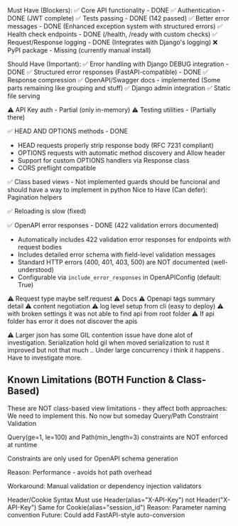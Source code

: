 Must Have (Blockers):
✅ Core API functionality - DONE
✅ Authentication - DONE (JWT complete)
✅ Tests passing - DONE (142 passed)
✅ Better error messages - DONE (Enhanced exception system with structured errors)
✅ Health check endpoints - DONE (/health, /ready with custom checks)
✅ Request/Response logging - DONE (Integrates with Django's logging)
❌ PyPI package - Missing (currently manual install)

Should Have (Important):
✅ Error handling with Django DEBUG integration - DONE
✅ Structured error responses (FastAPI-compatible) - DONE
✅ Response compression
✅ OpenAPI/Swagger docs - implemented (Some parts remaining like grouping and stuff)
✅ Django admin integration
✅ Static file serving

⚠️ API Key auth - Partial (only in-memory)
⚠️ Testing utilities - (Partially there)

✅ HEAD AND OPTIONS methods - DONE

- HEAD requests properly strip response body (RFC 7231 compliant)
- OPTIONS requests with automatic method discovery and Allow header
- Support for custom OPTIONS handlers via Response class
- CORS preflight compatible

✅ Class based views - Not implemented
guards should be funcional and should have a way to implement in python
Nice to Have (Can defer):
Pagination helpers

✅ Reloading is slow (fixed)

✅ OpenAPI error responses - DONE (422 validation errors documented)

- Automatically includes 422 validation error responses for endpoints with request bodies
- Includes detailed error schema with field-level validation messages
- Standard HTTP errors (400, 401, 403, 500) are NOT documented (well-understood)
- Configurable via `include_error_responses` in OpenAPIConfig (default: True)

⚠️ Request type maybe self.request
⚠️ Docs
⚠️ Openapi tags summary detail
⚠️ content negotiation
⚠️ log level setup from cli (easy to deploy)
⚠️ with broken settings it was not able to find api from root folder
⚠️ If api folder has error it does not discover the apis

⚠️ Larger json has some GIL contention issue have done alot of investigation. Serialization hold gil when moved serialization to rust it improved but not that much .. Under large concurrency i think it happens . Have to investigate more.

## Known Limitations (BOTH Function & Class-Based)

These are NOT class-based view limitations - they affect both approaches:
We need to implement this. No now but someday
Query/Path Constraint Validation

Query(ge=1, le=100) and Path(min_length=3) constraints are NOT enforced at runtime

Constraints are only used for OpenAPI schema generation

Reason: Performance - avoids hot path overhead

Workaround: Manual validation or dependency injection validators

Header/Cookie Syntax
Must use Header(alias="X-API-Key") not Header("X-API-Key")
Same for Cookie(alias="session_id")
Reason: Parameter naming convention
Future: Could add FastAPI-style auto-conversion
